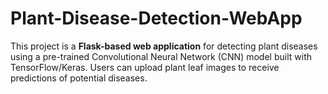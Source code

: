 # Plant-Disease-Detection-WebApp
This project is a **Flask-based web application** for detecting plant diseases using a pre-trained Convolutional Neural Network (CNN) model built with TensorFlow/Keras. Users can upload plant leaf images to receive predictions of potential diseases.
